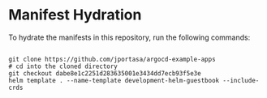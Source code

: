 
# Manifest Hydration

To hydrate the manifests in this repository, run the following commands:

```shell

git clone https://github.com/jportasa/argocd-example-apps
# cd into the cloned directory
git checkout dabe8e1c2251d283635001e3434dd7ecb93f5e3e
helm template . --name-template development-helm-guestbook --include-crds
```